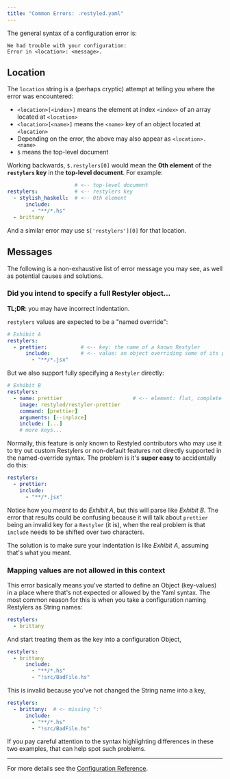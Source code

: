 ```yaml
---
title: "Common Errors: .restyled.yaml"
---
```


The general syntax of a configuration error is:

```console
We had trouble with your configuration:
Error in <location>: <message>.
```

## Location

The `location` string is a (perhaps cryptic) attempt at telling you where the error was encountered:

- `<location>[<index>]` means the element at index `<index>` of an array located at `<location>`
- `<location>[<name>]` means the `<name>` key of an object located at `<location>`
- Depending on the error, the above may also appear as `<location>.<name>`
- `$` means the top-level document

Working backwards, `$.restylers[0]` would mean the **0th element** of the **`restylers` key** in the **top-level document**. For example:

```yaml
                      # <-- top-level document
restylers:            # <-- restylers key
  - stylish_haskell:  # <-- 0th element
      include:
        - "**/*.hs"
  - brittany
```

And a similar error may use `$['restylers'][0]` for that location.

## Messages

The following is a non-exhaustive list of error message you may see, as well as potential causes and solutions.

### Did you intend to specify a full Restyler object...

**TL;DR**: you may have incorrect indentation.

`restylers` values are expected to be a "named override":

```yaml
# Exhibit A
restylers:
  - prettier:           # <-- key: the name of a known Restyler
      include:          # <-- value: an object overriding some of its properties
        - "**/*.jsx"
```

But we also support fully specifying a `Restyler` directly:

```yaml
# Exhibit B
restylers:
  - name: prettier                       # <-- element: flat, complete Restyler object
    image: restyled/restyler-prettier
    command: [prettier]
    arguments: [--inplace]
    include: [...]
    # more keys...
```

Normally, this feature is only known to Restyled contributors who may use it to try out custom Restylers or non-default features not directly supported in the named-override syntax. The problem is it's **super easy** to accidentally do this:

```yaml
restylers:
  - prettier:
    include:
      - "**/*.jsx"
```

Notice how you *meant* to do _Exhibit A_, but this will parse like _Exhibit B_. The error that results could be confusing because it will talk about `prettier` being an invalid key for a `Restyler` (it is), when the real problem is that `include` needs to be shifted over two characters.

The solution is to make sure your indentation is like _Exhibit A_, assuming that's what you meant.

### Mapping values are not allowed in this context

This error basically means you've started to define an Object (key-values) in a place where that's not expected or allowed by the Yaml syntax. The most common reason for this is when you take a configuration naming Restylers as String names:

```yaml
restylers:
  - brittany
```

And start treating them as the key into a configuration Object,

```yaml
restylers:
  - brittany
      include:
        - "**/*.hs"
        - "!src/BadFile.hs"
```

This is invalid because you've not changed the String name into a key,

```yaml
restylers:
  - brittany:  # <- missing ":"
      include:
        - "**/*.hs"
        - "!src/BadFile.hs"
```

If you pay careful attention to the syntax highlighting differences in these two examples, that can help spot such problems.

---

For more details see the [Configuration Reference](https://github.com/restyled-io/restyled.io/wiki/Configuring-Restyled).